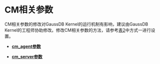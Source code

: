 # CM相关参数<a name="ZH-CN_TOPIC_0295386221"></a>

CM相关参数的修改对GaussDB Kernel的运行机制有影响，建议由GaussDB Kernel的工程师协助修改。修改CM相关参数的方法，请参考[表2](重设参数.md#zh-cn_topic_0283137176_zh-cn_topic_0237121562_zh-cn_topic_0059777490_t290c8f15953843db8d8e53d867cd893d)中方式一进行设置。

-   **[cm\_agent参数](cm_agent参数.md)**  

-   **[cm\_server参数](cm_server参数.md)**  


